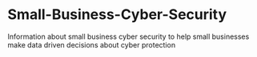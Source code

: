 # Small-Business-Cyber-Security
Information about small business cyber security to help small businesses make data driven decisions about cyber protection
